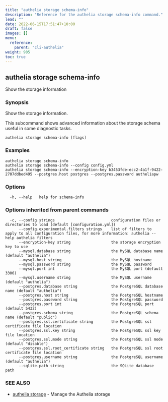 ```yaml
---
title: "authelia storage schema-info"
description: "Reference for the authelia storage schema-info command."
lead: ""
date: 2022-06-15T17:51:47+10:00
draft: false
images: []
menu:
  reference:
    parent: "cli-authelia"
weight: 905
toc: true
---
```


## authelia storage schema-info

Show the storage information

### Synopsis

Show the storage information.

This subcommand shows advanced information about the storage schema useful in some diagnostic tasks.

```
authelia storage schema-info [flags]
```

### Examples

```
authelia storage schema-info
authelia storage schema-info --config config.yml
authelia storage schema-info --encryption-key b3453fde-ecc2-4a1f-9422-2707ddbed495 --postgres.host postgres --postgres.password autheliapw
```

### Options

```
  -h, --help   help for schema-info
```

### Options inherited from parent commands

```
  -c, --config strings                         configuration files or directories to load (default [configuration.yml])
      --config.experimental.filters strings    list of filters to apply to all configuration files, for more information: authelia --help authelia filters
      --encryption-key string                  the storage encryption key to use
      --mysql.database string                  the MySQL database name (default "authelia")
      --mysql.host string                      the MySQL hostname
      --mysql.password string                  the MySQL password
      --mysql.port int                         the MySQL port (default 3306)
      --mysql.username string                  the MySQL username (default "authelia")
      --postgres.database string               the PostgreSQL database name (default "authelia")
      --postgres.host string                   the PostgreSQL hostname
      --postgres.password string               the PostgreSQL password
      --postgres.port int                      the PostgreSQL port (default 5432)
      --postgres.schema string                 the PostgreSQL schema name (default "public")
      --postgres.ssl.certificate string        the PostgreSQL ssl certificate file location
      --postgres.ssl.key string                the PostgreSQL ssl key file location
      --postgres.ssl.mode string               the PostgreSQL ssl mode (default "disable")
      --postgres.ssl.root_certificate string   the PostgreSQL ssl root certificate file location
      --postgres.username string               the PostgreSQL username (default "authelia")
      --sqlite.path string                     the SQLite database path
```

### SEE ALSO

* [authelia storage](authelia_storage.md)	 - Manage the Authelia storage

